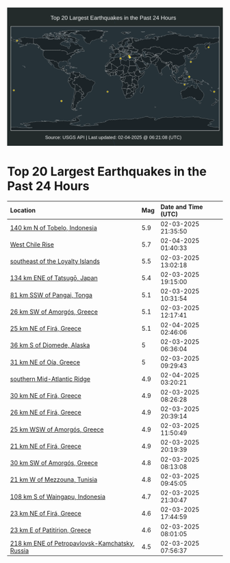 ![Map](./map.png)

# Top 20 Largest Earthquakes in the Past 24 Hours

| Location | Mag | Date and Time (UTC) |
|:---|:---|:---|
| [140 km N of Tobelo, Indonesia](https://earthquake.usgs.gov/earthquakes/eventpage/us7000pb3j) | 5.9 | 02-03-2025 21:35:50 |
| [West Chile Rise](https://earthquake.usgs.gov/earthquakes/eventpage/us7000pb59) | 5.7 | 02-04-2025 01:40:33 |
| [southeast of the Loyalty Islands](https://earthquake.usgs.gov/earthquakes/eventpage/us7000pb0i) | 5.5 | 02-03-2025 13:02:18 |
| [134 km ENE of Tatsugō, Japan](https://earthquake.usgs.gov/earthquakes/eventpage/us7000pb2l) | 5.4 | 02-03-2025 19:15:00 |
| [81 km SSW of Pangai, Tonga](https://earthquake.usgs.gov/earthquakes/eventpage/us7000pb02) | 5.1 | 02-03-2025 10:31:54 |
| [26 km SW of Amorgós, Greece](https://earthquake.usgs.gov/earthquakes/eventpage/us7000pb0e) | 5.1 | 02-03-2025 12:17:41 |
| [25 km NE of Firá, Greece](https://earthquake.usgs.gov/earthquakes/eventpage/us7000pb5h) | 5.1 | 02-04-2025 02:46:06 |
| [36 km S of Diomede, Alaska](https://earthquake.usgs.gov/earthquakes/eventpage/ak0251kc24k9) | 5 | 02-03-2025 06:36:04 |
| [31 km NE of Oía, Greece](https://earthquake.usgs.gov/earthquakes/eventpage/us7000pazp) | 5 | 02-03-2025 09:29:43 |
| [southern Mid-Atlantic Ridge](https://earthquake.usgs.gov/earthquakes/eventpage/us7000pb5n) | 4.9 | 02-04-2025 03:20:21 |
| [30 km NE of Firá, Greece](https://earthquake.usgs.gov/earthquakes/eventpage/us7000pazi) | 4.9 | 02-03-2025 08:26:28 |
| [26 km NE of Firá, Greece](https://earthquake.usgs.gov/earthquakes/eventpage/us7000pb37) | 4.9 | 02-03-2025 20:39:14 |
| [25 km WSW of Amorgós, Greece](https://earthquake.usgs.gov/earthquakes/eventpage/us7000pb0b) | 4.9 | 02-03-2025 11:50:49 |
| [21 km NE of Firá, Greece](https://earthquake.usgs.gov/earthquakes/eventpage/us7000pb33) | 4.9 | 02-03-2025 20:19:39 |
| [30 km SW of Amorgós, Greece](https://earthquake.usgs.gov/earthquakes/eventpage/us7000paze) | 4.8 | 02-03-2025 08:13:08 |
| [21 km W of Mezzouna, Tunisia](https://earthquake.usgs.gov/earthquakes/eventpage/us7000pazv) | 4.8 | 02-03-2025 09:45:05 |
| [108 km S of Waingapu, Indonesia](https://earthquake.usgs.gov/earthquakes/eventpage/us7000pb3i) | 4.7 | 02-03-2025 21:30:47 |
| [23 km NE of Firá, Greece](https://earthquake.usgs.gov/earthquakes/eventpage/us7000pb28) | 4.6 | 02-03-2025 17:44:59 |
| [23 km E of Patitírion, Greece](https://earthquake.usgs.gov/earthquakes/eventpage/us7000paz5) | 4.6 | 02-03-2025 08:01:05 |
| [218 km ENE of Petropavlovsk-Kamchatsky, Russia](https://earthquake.usgs.gov/earthquakes/eventpage/us7000paz7) | 4.5 | 02-03-2025 07:56:37 |
